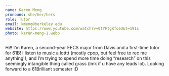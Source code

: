 ```yaml
---
name: Karen Meng
pronouns: she/her/hers
role: Tutor
email: kmeng@berkeley.edu
website: https://www.youtube.com/watch?v=0tYFtgKfo6U&t=191s
photo: karen-meng-1.webp
---
```


Hi!! I’m Karen, a second-year EECS major from Davis and a first-time tutor for 61B! I listen to music a lotttt (mostly cpop, but feel free to rec me anything!), and I’m trying to spend more time doing “research” on this seemingly intangible thing called grass (lmk if u have any leads lol). Looking forward to a 61Brilliant semester :D